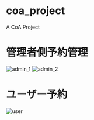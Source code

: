# coa_project

A CoA Project
# 管理者側予約管理
![admin_1](https://github.com/ethanVodka/coa_project/assets/75683178/3609babc-4612-4129-80bf-5e65d6320c17)
![admin_2](https://github.com/ethanVodka/coa_project/assets/75683178/12d03d25-92d1-4607-a5be-0fb5abd8db0c)

# ユーザー予約
![user](https://github.com/ethanVodka/coa_project/assets/75683178/2d3e32c4-167e-49b0-a4d7-301c6da5974b)

